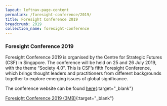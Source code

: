 ```yaml
---
layout: leftnav-page-content 
permalink: /foresight-conference/2019/ 
title: Foresight Conference 2019
breadcrumb: 2019
collection_name: foresight-conference
---
```


### Foresight Conference 2019

Foresight Conference 2019 is organised by the Centre for Strategic Futures (CSF) in Singapore. The conference will be held on 25 and 26 July 2019, with the theme “Society 4.0”. This is CSF’s fifth Foresight Conference, which brings thought leaders and practitioners from different backgrounds together to explore emerging issues of global significance.

The conference website can be found [here](https://foresight2019.wixsite.com/fc2019/about){:target="_blank"}

[Foresight Conference 2019 (3MB)](https://github.com/isomerpages/isomerpages-csf/raw/staging/files/media-centre/FC2019-external-report.pdf){:target="_blank"}
